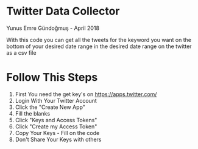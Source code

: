 # Twitter Data Collector

 Yunus Emre Gündoğmuş - April 2018


  With this code you can get all the tweets for the keyword you want on the bottom of your desired date range in the desired date range on the twitter as a csv file
 
 
 # Follow This Steps
 1) First You need the get key's on https://apps.twitter.com/ 
 2) Login With Your Twitter Account
 3) Click the "Create New App"
 4) Fill the blanks
 5) Click "Keys and Access Tokens"
 6) Click "Create my Access Token"
 7) Copy Your Keys - Fill on the code
 8) Don't Share Your Keys with others

 

